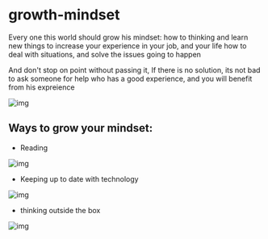 # growth-mindset

Every one this world should grow his mindset: how to thinking and learn new things to increase your experience in your job, and your life how to deal with situations, and solve the issues going to happen

And don't stop on point without passing it, If there is no solution, its not bad to ask someone for help who has a good experience, and you will 
benefit from his expreience 

![img](https://thetalentinstitute.imgix.net/assets/img/blog/wouter-blog.png?auto=compress%2Cformat&crop=focalpoint&fit=crop&fp-x=0.5&fp-y=0.5&h=531.5625&q=80&w=945&s=222d9cc565e7ee7a3e343cf11038b026)

## Ways to grow your mindset: 

* Reading


![img](https://www.helendoron.com/youngheroes2018/wp-content/uploads/2018/02/shutterstock_426274216-min1.jpg)

* Keeping up to date with technology

![img](http://www.sixteenconsulting.com/sixteenblog/wp-content/uploads/2018/01/https_2F2Fcdn.evbuc_.com2Fimages2F282995062F1268810886652F12Foriginal-800x500.jpg)


* thinking outside the box

![img](https://cached.imagescaler.hbpl.co.uk/resize/scaleWidth/815/cached.offlinehbpl.hbpl.co.uk/news/SUC/1a-20170413073424740.jpg)
